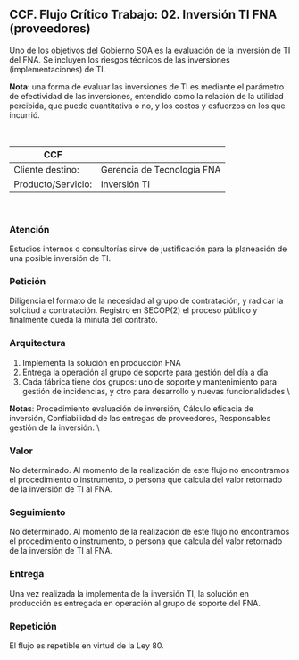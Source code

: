 ## CCF. Flujo Crítico Trabajo: 02. Inversión TI FNA (proveedores)
Uno de los objetivos del Gobierno SOA es la evaluación de la inversión de TI del FNA. Se incluyen los riesgos técnicos de las inversiones (implementaciones) de TI. 

**Nota**: una forma de evaluar las inversiones de TI es mediante el parámetro de efectividad de las inversiones, entendido como la relación de la utilidad percibida, que puede cuantitativa o no, y los costos y esfuerzos en los que incurrió.

<br>

| CCF                |                            |
|--------------------|----------------------------|
| Cliente destino:   | Gerencia de Tecnología FNA |
| Producto/Servicio: | Inversión TI               |

<br>

### Atención
Estudios internos o consultorías sirve de justificación para la planeación de una posible inversión de TI.

### Petición
Diligencia el formato de la necesidad al grupo de contratación, y radicar la solicitud a contratación. Registro en SECOP(2) el proceso público y finalmente queda la minuta del contrato.

### Arquitectura
1. Implementa la solución en producción FNA
1. Entrega la operación al grupo de soporte para gestión del día a día
1. Cada fábrica tiene dos grupos: uno de soporte y mantenimiento para gestión de incidencias, y otro para desarrollo y nuevas funcionalidades
\ 

**Notas**: Procedimiento evaluación de inversión, Cálculo eficacia de inversión, Confiabilidad de las entregas de proveedores, Responsables gestión de la inversión.
\ 

### Valor
No determinado. Al momento de la realización de este flujo no encontramos el procedimiento o instrumento, o persona que calcula del valor retornado de la inversión de TI al FNA.

### Seguimiento
No determinado. Al momento de la realización de este flujo no encontramos el procedimiento o instrumento, o persona que calcula del valor retornado de la inversión de TI al FNA.

### Entrega
Una vez realizada la implementa de la inversión TI, la solución en producción es entregada en operación al grupo de soporte del FNA.

### Repetición
El flujo es repetible en virtud de la Ley 80.
